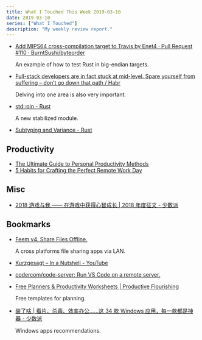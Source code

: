 ```yaml
---
title: What I Touched This Week 2019-03-10
date: 2019-03-10
series: ["What I Touched"]
description: "My weekly review report."
---
```


* [Add MIPS64 cross-compilation target to Travis by Enet4 · Pull Request #110 · BurntSushi/byteorder](https://github.com/BurntSushi/byteorder/pull/110)

    An example of how to test Rust in big-endian targets.


* [Full-stack developers are in fact stuck at mid-level. Spare yourself from suffering – don’t go down that path / Habr](https://habr.com/en/post/436596/)

    Delving into one area is also very important.

* [std::pin - Rust](https://doc.rust-lang.org/std/pin/index.html)

    A new stabilized module.

* [Subtyping and Variance - Rust](https://doc.rust-lang.org/nomicon/subtyping.html)

## Productivity

* [The Ultimate Guide to Personal Productivity Methods](https://doist.com/blog/the-ultimate-guide-to-personal-productivity-methods/)
* [5 Habits for Crafting the Perfect Remote Work Day](https://doist.com/blog/remote-work-habits/)

## Misc

* [2018 游戏与我 —— 在游戏中获得心智成长 | 2018 年度征文 - 少数派](https://sspai.com/post/52678)

## Bookmarks

* [Feem v4. Share Files Offline.](https://www.feem.io/index.html)

    A cross platforms file sharing apps via LAN.

* [Kurzgesagt – In a Nutshell - YouTube](https://www.youtube.com/user/Kurzgesagt)
* [codercom/code-server: Run VS Code on a remote server.](https://github.com/codercom/code-server)
* [Free Planners & Productivity Worksheets | Productive Flourishing](https://www.productiveflourishing.com/free-planners/)

    Free templates for planning.

* [装了啥 | 看片、杀毒、效率办公……这 34 款 Windows 应用，每一款都是神器 - 少数派](https://sspai.com/post/53160)

    Windows apps recommendations.
